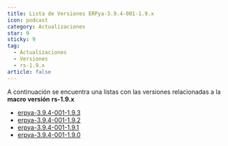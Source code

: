 ```yaml
---
title: Lista de Versiones ERPya-3.9.4-001-1.9.x
icon: podcast
category: Actualizaciones
star: 9
sticky: 9
tag:
  - Actualizaciones
  - Versiones
  - rs-1.9.x
article: false
---
```


A continuación se encuentra una listas con las versiones relacionadas a la **macro versión** **rs-1.9.x**

- [erpya-3.9.4-001-1.9.3](erpya-3.9.4-001-1.9.3.md)
- [erpya-3.9.4-001-1.9.2](erpya-3.9.4-001-1.9.2.md)
- [erpya-3.9.4-001-1.9.1](erpya-3.9.4-001-1.9.1.md)
- [erpya-3.9.4-001-1.9.0](erpya-3.9.4-001-1.9.0.md)
